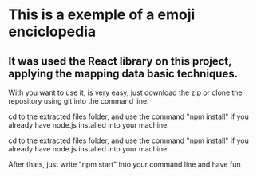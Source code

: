<h1>This is a exemple of a emoji enciclopedia</h1>

<h2> It was used the React library on this project, applying the mapping data basic techniques.  </h2>

<p> With you want to use it, is very easy, just download the zip or clone the repository using git into the command line.  </p>

<p> cd to the extracted files folder, and use the command "npm install" if you already have node.js installed into your machine.</p>

<p> cd to the extracted files folder, and use the command "npm install" if you already have node.js installed into your machine.</p>

<p> After thats, just write "npm start" into your command line and have fun</p>
